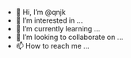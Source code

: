- 👋 Hi, I’m @qnjk
- 👀 I’m interested in ...
- 🌱 I’m currently learning ...
- 💞️ I’m looking to collaborate on ...
- 📫 How to reach me ...

<!---
qnjk/qnjk is a ✨ special ✨ repository because its `README.md` (this file) appears on your GitHub profile.
You can click the Preview link to take a look at your changes.
--->
